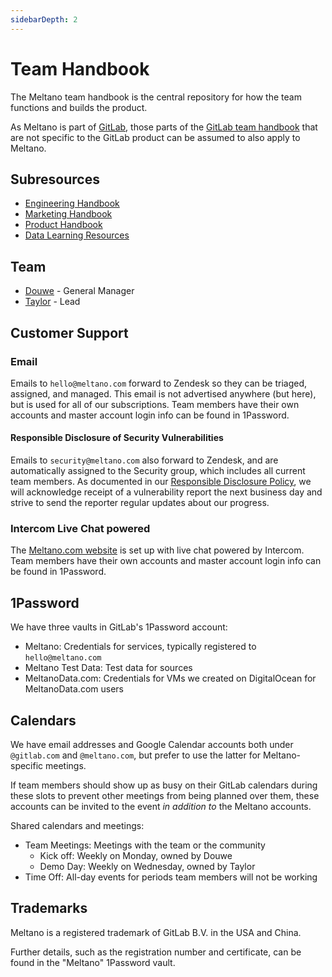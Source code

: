 ```yaml
---
sidebarDepth: 2
---
```


# Team Handbook

The Meltano team handbook is the central repository for how the team functions and builds the product.

As Meltano is part of [GitLab](https://about.gitlab.com/), those parts of the [GitLab team handbook](https://about.gitlab.com/handbook/) that are not specific to the GitLab product can be assumed to also apply to Meltano.

## Subresources

- [Engineering Handbook](/handbook/engineering/)
- [Marketing Handbook](/handbook/marketing/)
- [Product Handbook](/handbook/product/)
- [Data Learning Resources](/handbook/resources/)

## Team

- [Douwe](https://about.gitlab.com/company/team/#DouweM) - General Manager
- [Taylor](https://about.gitlab.com/company/team/#tayloramurphy) - Lead

## Customer Support

### Email

Emails to `hello@meltano.com` forward to Zendesk so they can be triaged, assigned, and managed.
This email is not advertised anywhere (but here), but is used for all of our subscriptions.
Team members have their own accounts and master account login info can be found in 1Password.

#### Responsible Disclosure of Security Vulnerabilities

Emails to `security@meltano.com` also forward to Zendesk, and are automatically assigned to the Security group, which includes all current team members.
As documented in our [Responsible Disclosure Policy](/docs/responsible-disclosure.md), we will acknowledge receipt of a vulnerability report the next business day and strive to send the reporter regular updates about our progress.

### Intercom Live Chat powered

The [Meltano.com website](https://www.meltano.com) is set up with live chat powered by Intercom.
Team members have their own accounts and master account login info can be found in 1Password.

## 1Password

We have three vaults in GitLab's 1Password account:

- Meltano: Credentials for services, typically registered to `hello@meltano.com`
- Meltano Test Data: Test data for sources
- MeltanoData.com: Credentials for VMs we created on DigitalOcean for MeltanoData.com users

## Calendars

We have email addresses and Google Calendar accounts both under `@gitlab.com` and `@meltano.com`,
but prefer to use the latter for Meltano-specific meetings.

If team members should show up as busy on their GitLab calendars during these slots to prevent other meetings from being planned over them,
these accounts can be invited to the event _in addition to_ the Meltano accounts.

Shared calendars and meetings:
- Team Meetings: Meetings with the team or the community
  - Kick off: Weekly on Monday, owned by Douwe
  - Demo Day: Weekly on Wednesday, owned by Taylor
- Time Off: All-day events for periods team members will not be working

## Trademarks

Meltano is a registered trademark of GitLab B.V. in the USA and China.

Further details, such as the registration number and certificate, can be found in the "Meltano" 1Password vault.

